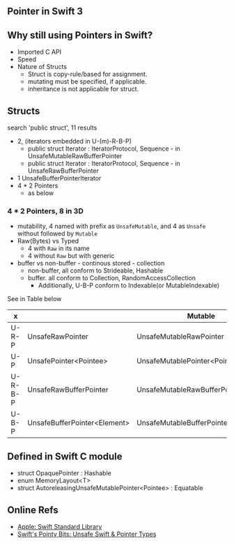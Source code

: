 
## Pointer in Swift 3

## Why still using Pointers in Swift?

* Imported C API
* Speed
* Nature of Structs
  * Struct is copy-rule/based for assignment.
  * mutating must be specified, if applicable.
  * inheritance is not applicable for struct.

## Structs
search 'public struct', 11 results

* 2, (iterators embedded in U-(m)-R-B-P)
  * public struct Iterator : IteratorProtocol, Sequence - in UnsafeMutableRawBufferPointer
  * public struct Iterator : IteratorProtocol, Sequence - in UnsafeRawBufferPointer
* 1 UnsafeBufferPointerIterator
* 4 * 2 Pointers
  * as below

### 4 * 2 Pointers, 8 in 3D

* mutability, 4 named with prefix as `UnsafeMutable`, and 4 as `Unsafe` without followed by `Mutable`
* Raw(Bytes) vs Typed
  * 4 with `Raw` in its name
  * 4 without `Raw` but with generic
* buffer vs non-buffer - continous stored - collection
  * non-buffer, all conform to Strideable, Hashable
  * buffer. all conform to Collection, RandomAccessCollection
    * Additionally, U-B-P conform to Indexable(or MutableIndexable)

See in Table below

x | | Mutable
--|--|--
U-R-P |  UnsafeRawPointer | UnsafeMutableRawPointer
U-P | UnsafePointer\<Pointee\> | UnsafeMutablePointer\<Pointee\>
U-R-B-P	| UnsafeRawBufferPointer | UnsafeMutableRawBufferPointer
U-B-P	| UnsafeBufferPointer\<Element\> | UnsafeMutableBufferPointer\<Element\>


## Defined in Swift C module

* struct OpaquePointer : Hashable
* enum MemoryLayout\<T\>
* struct AutoreleasingUnsafeMutablePointer\<Pointee\> : Equatable


## Online Refs

* [Apple: Swift Standard Library](https://developer.apple.com/reference/swift)
* [Swift's Pointy Bits: Unsafe Swift & Pointer Types](http://news.realm.io/news/nate-cook-tryswift-tokyo-unsafe-swift-and-pointer-types)
